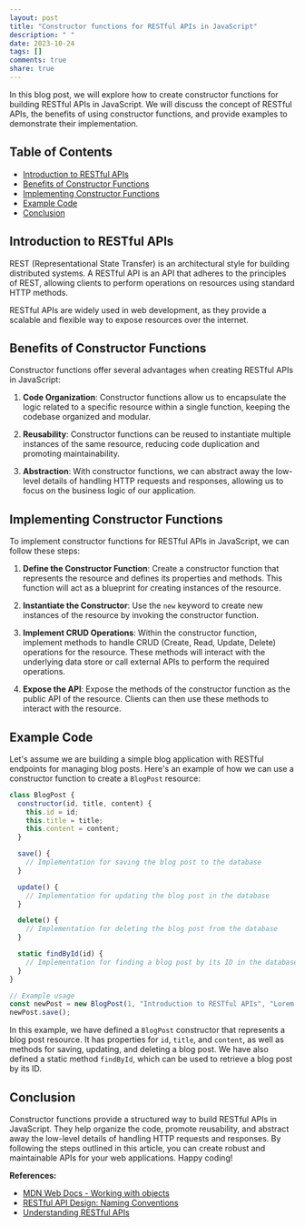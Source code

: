 ```yaml
---
layout: post
title: "Constructor functions for RESTful APIs in JavaScript"
description: " "
date: 2023-10-24
tags: []
comments: true
share: true
---
```


In this blog post, we will explore how to create constructor functions for building RESTful APIs in JavaScript. We will discuss the concept of RESTful APIs, the benefits of using constructor functions, and provide examples to demonstrate their implementation.

## Table of Contents
- [Introduction to RESTful APIs](#introduction-to-restful-apis)
- [Benefits of Constructor Functions](#benefits-of-constructor-functions)
- [Implementing Constructor Functions](#implementing-constructor-functions)
- [Example Code](#example-code)
- [Conclusion](#conclusion)

## Introduction to RESTful APIs
REST (Representational State Transfer) is an architectural style for building distributed systems. A RESTful API is an API that adheres to the principles of REST, allowing clients to perform operations on resources using standard HTTP methods.

RESTful APIs are widely used in web development, as they provide a scalable and flexible way to expose resources over the internet.

## Benefits of Constructor Functions
Constructor functions offer several advantages when creating RESTful APIs in JavaScript:

1. **Code Organization**: Constructor functions allow us to encapsulate the logic related to a specific resource within a single function, keeping the codebase organized and modular.

2. **Reusability**: Constructor functions can be reused to instantiate multiple instances of the same resource, reducing code duplication and promoting maintainability.

3. **Abstraction**: With constructor functions, we can abstract away the low-level details of handling HTTP requests and responses, allowing us to focus on the business logic of our application.

## Implementing Constructor Functions
To implement constructor functions for RESTful APIs in JavaScript, we can follow these steps:

1. **Define the Constructor Function**: Create a constructor function that represents the resource and defines its properties and methods. This function will act as a blueprint for creating instances of the resource.

2. **Instantiate the Constructor**: Use the `new` keyword to create new instances of the resource by invoking the constructor function.

3. **Implement CRUD Operations**: Within the constructor function, implement methods to handle CRUD (Create, Read, Update, Delete) operations for the resource. These methods will interact with the underlying data store or call external APIs to perform the required operations.

4. **Expose the API**: Expose the methods of the constructor function as the public API of the resource. Clients can then use these methods to interact with the resource.

## Example Code
Let's assume we are building a simple blog application with RESTful endpoints for managing blog posts. Here's an example of how we can use a constructor function to create a `BlogPost` resource:

```javascript
class BlogPost {
  constructor(id, title, content) {
    this.id = id;
    this.title = title;
    this.content = content;
  }

  save() {
    // Implementation for saving the blog post to the database
  }

  update() {
    // Implementation for updating the blog post in the database
  }

  delete() {
    // Implementation for deleting the blog post from the database
  }

  static findById(id) {
    // Implementation for finding a blog post by its ID in the database
  }
}

// Example usage
const newPost = new BlogPost(1, "Introduction to RESTful APIs", "Lorem ipsum dolor sit amet...");
newPost.save();
```

In this example, we have defined a `BlogPost` constructor that represents a blog post resource. It has properties for `id`, `title`, and `content`, as well as methods for saving, updating, and deleting a blog post. We have also defined a static method `findById`, which can be used to retrieve a blog post by its ID.

## Conclusion
Constructor functions provide a structured way to build RESTful APIs in JavaScript. They help organize the code, promote reusability, and abstract away the low-level details of handling HTTP requests and responses. By following the steps outlined in this article, you can create robust and maintainable APIs for your web applications. Happy coding!

**References:**
- [MDN Web Docs - Working with objects](https://developer.mozilla.org/en-US/docs/Web/JavaScript/Guide/Working_with_Objects)
- [RESTful API Design: Naming Conventions](https://nordicapis.com/restful-api-design-naming-conventions/)
- [Understanding RESTful APIs](https://www.smashingmagazine.com/2018/01/understanding-using-restful-apis/)